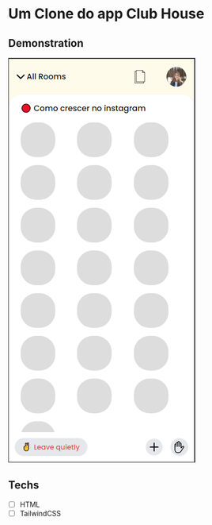# Um Clone do app Club House

## Demonstration
<img src="./assets/Clubhouse.png" alt="Exemplo">

## Techs

* [ ] HTML
* [ ] TailwindCSS